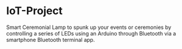 # IoT-Project
Smart Ceremonial Lamp to spunk up your events or ceremonies by controlling a series of LEDs using an Arduino through Bluetooth via a smartphone Bluetooth terminal app.
